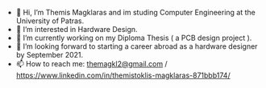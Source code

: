 - 👋 Hi, I’m Themis Magklaras and im studing Computer Engineering at the University of Patras.
- 👀 I’m interested in Hardware Design.
- 🌱 I’m currently working on my Diploma Thesis ( a PCB design project ).
- 💞️ I’m looking forward to starting a career abroad as a hardware designer by September 2021.
- 📫 How to reach me: themagkl2@gmail.com / https://www.linkedin.com/in/themistoklis-magklaras-871bbb174/

<!---
the1926/the1926 is a ✨ special ✨ repository because its `README.md` (this file) appears on your GitHub profile.
You can click the Preview link to take a look at your changes.
--->
